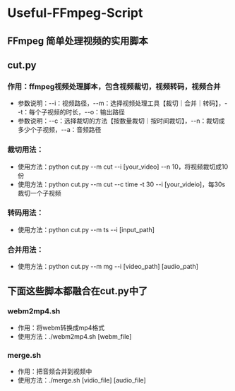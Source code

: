 # Useful-FFmpeg-Script
## FFmpeg 简单处理视频的实用脚本   

## cut.py

### 作用：ffmpeg视频处理脚本，包含视频裁切，视频转码，视频合并
* 参数说明：--i：视频路径，--m：选择视频处理工具【裁切｜合并｜转码】，--t：每个子视频的时长，--o：输出路径
* 参数说明：--c：选择裁切的方法【按数量裁切｜按时间裁切】，--n：裁切成多少个子视频，--a：音频路径
### 裁切用法：
* 使用方法：python cut.py --m cut --i [your_video] --n 10，将视频裁切成10份
* 使用方法：python cut.py --m cut --c time -t 30 --i [your_videio]，每30s裁切一个子视频

### 转码用法：
* 使用方法：python cut.py --m ts --i [input_path]

### 合并用法：
* 使用方法：python cut.py --m mg --i [video_path] [audio_path]


## 下面这些脚本都融合在cut.py中了
### webm2mp4.sh
* 作用：将webm转换成mp4格式
* 使用方法：./webm2mp4.sh [webm_file]

### merge.sh
* 作用：把音频合并到视频中
* 使用方法：./merge.sh [vidio_file] [audio_file]
